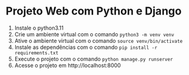 # Projeto Web com Python e Django

1. Instale o python3.11
2. Crie um ambiente virtual com o comando `python3 -m venv venv`
3. Ative o ambiente virtual com o comando `source venv/bin/activate`
4. Instale as dependências com o comando `pip install -r requirements.txt`
5. Execute o projeto com o comando `python manage.py runserver`
6. Acesse o projeto em http://localhost:8000
